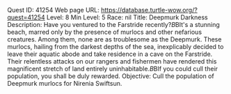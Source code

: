 Quest ID: 41254
Web page URL: https://database.turtle-wow.org/?quest=41254
Level: 8
Min Level: 5
Race: nil
Title: Deepmurk Darkness
Description: Have you ventured to the Farstride recently?$B$BIt's a stunning beach, marred only by the presence of murlocs and other nefarious creatures. Among them, none are as troublesome as the Deepmurk. These murlocs, hailing from the darkest depths of the sea, inexplicably decided to leave their aquatic abode and take residence in a cave on the Farstride. Their relentless attacks on our rangers and fishermen have rendered this magnificent stretch of land entirely uninhabitable.$B$BIf you could cull their population, you shall be duly rewarded.
Objective: Cull the population of Deepmurk murlocs for Nirenia Swiftsun.
